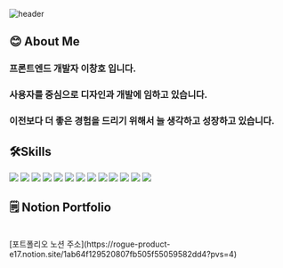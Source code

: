
![header](https://capsule-render.vercel.app/api?type=venom&color=gradient&customColorList=0,2,2,5,30&height=300&section=header&fontColor=100:1e1e1e&text=ChangHo%20Lee&fontSize=90)


<div>
<!--Body-->
  
## 😊 About Me<br/>
  
### 프론트엔드 개발자 이창호 입니다.<br/>
### 사용자를 중심으로 디자인과 개발에 임하고 있습니다.<br/>
### 이전보다 더 좋은 경험을 드리기 위해서 늘 생각하고 성장하고 있습니다.<br/>

## 🛠️Skills<br/>
<img src="https://img.shields.io/badge/html5-E34F26?style=flat-square&logo=html5&logoColor=white"/>
<img src="https://img.shields.io/badge/css3-1572B6?style=flat-square&logo=css3&logoColor=white"/>
<img src="https://img.shields.io/badge/typescript-65ADF1?style=flat-square&logo=typescript&logoColor=white"/>
<img src="https://img.shields.io/badge/javascript-F7DF1E?style=flat-square&logo=javascript&logoColor=white"/>
<img src="https://img.shields.io/badge/react-61DAFB?style=flat-square&logo=react&logoColor=white"/>
<img src="https://img.shields.io/badge/nextdotjs-000000?style=flat-square&logo=nextdotjs&logoColor=white"/>
<img src="https://img.shields.io/badge/tailwindcss-06B6D4?style=flat-square&logo=tailwindcss&logoColor=white"/>
<img src="https://img.shields.io/badge/nodedotjs-5FA04E?style=flat-square&logo=nodedotjs&logoColor=white"/>
<img src="https://img.shields.io/badge/redux-764ABC?style=flat-square&logo=redux&logoColor=white"/>
<img src="https://img.shields.io/badge/figma-F24E1E?style=flat-square&logo=figma&logoColor=white"/>
<img src="https://img.shields.io/badge/supabase-3FCF8E?style=flat-square&logo=supabase&logoColor=white"/>
<img src="https://img.shields.io/badge/notion-000000?style=flat-square&logo=notion&logoColor=white"/>
<img src="https://img.shields.io/badge/blender-E87D0D?style=flat-square&logo=blender&logoColor=white"/>
<br/>

## 🗒️ Notion Portfolio
<br/>
[포트폴리오 노션 주소](https://rogue-product-e17.notion.site/1ab64f129520807fb505f55059582dd4?pvs=4)
<br/>

##
</div>
